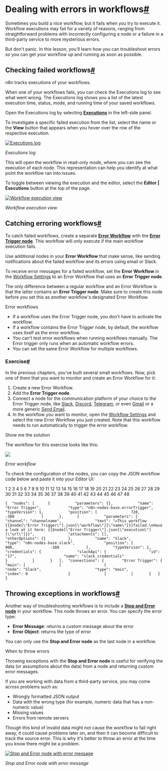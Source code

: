 [](https://github.com/n8n-io/n8n-docs/edit/main/docs/courses/level-two/chapter-4.md "Edit this page")

# Dealing with errors in workflows[#](#dealing-with-errors-in-workflows "Permanent link")

Sometimes you build a nice workflow, but it fails when you try to execute it. Workflow executions may fail for a variety of reasons, ranging from straightforward problems with incorrectly configuring a node or a failure in a third-party service to more mysterious errors.

But don't panic. In this lesson, you'll learn how you can troubleshoot errors so you can get your workflow up and running as soon as possible.

## Checking failed workflows[#](#checking-failed-workflows "Permanent link")

n8n tracks executions of your workflows.

When one of your workflows fails, you can check the Executions log to see what went wrong. The Executions log shows you a list of the latest execution time, status, mode, and running time of your saved workflows.

Open the Executions log by selecting [**Executions**](../../../workflows/executions/#execution-modes) in the left-side panel.

To investigate a specific failed execution from the list, select the name or the **View** button that appears when you hover over the row of the respective execution.

[![Executions log](/_images/courses/level-two/chapter-four/explanation_workflowexecutions.png)](https://docs.n8n.io/_images/courses/level-two/chapter-four/explanation_workflowexecutions.png)

_Executions log_

This will open the workflow in read-only mode, where you can see the execution of each node. This representation can help you identify at what point the workflow ran into issues.

To toggle between viewing the execution and the editor, select the **Editor | Executions** button at the top of the page.

[![Workflow execution view](/_images/courses/level-two/chapter-four/explanation_workflowexecutions_readonly.png)](https://docs.n8n.io/_images/courses/level-two/chapter-four/explanation_workflowexecutions_readonly.png)

_Workflow execution view_

## Catching erroring workflows[#](#catching-erroring-workflows "Permanent link")

To catch failed workflows, create a separate [**Error Workflow**](../../../flow-logic/error-handling/) with the [**Error Trigger node**](../../../integrations/builtin/core-nodes/n8n-nodes-base.errortrigger/). This workflow will only execute if the main workflow execution fails.

Use additional nodes in your **Error Workflow** that make sense, like sending notifications about the failed workflow and its errors using email or Slack.

To receive error messages for a failed workflow, set the **Error Workflow** in the [Workflow Settings](../../../workflows/settings/) to an Error Workflow that uses an **Error Trigger node**.

The only difference between a regular workflow and an Error Workflow is that the latter contains an **Error Trigger node**. Make sure to create this node before you set this as another workflow's designated Error Workflow.

Error workflows

*   If a workflow uses the Error Trigger node, you don't have to activate the workflow.
*   If a workflow contains the Error Trigger node, by default, the workflow uses itself as the error workflow.
*   You can't test error workflows when running workflows manually. The Error trigger only runs when an automatic workflow errors.
*   You can set the same Error Workflow for multiple workflows.

### Exercise[#](#exercise "Permanent link")

In the previous chapters, you've built several small workflows. Now, pick one of them that you want to monitor and create an Error Workflow for it:

1.  Create a new Error Workflow.
2.  Add the **Error Trigger node**.
3.  Connect a node for the communication platform of your choice to the Error Trigger node, like [Slack](../../../integrations/builtin/app-nodes/n8n-nodes-base.slack/), [Discord](../../../integrations/builtin/app-nodes/n8n-nodes-base.discord/), [Telegram](../../../integrations/builtin/app-nodes/n8n-nodes-base.telegram/), or even [Gmail](../../../integrations/builtin/app-nodes/n8n-nodes-base.gmail/) or a more generic [Send Email](../../../integrations/builtin/core-nodes/n8n-nodes-base.sendemail/).
4.  In the workflow you want to monitor, open the [Workflow Settings](../../../workflows/settings/) and select the new Error Workflow you just created. Note that this workflow needs to run automatically to trigger the error workflow.

Show me the solution

The workflow for this exercise looks like this:

[![](/_images/courses/level-two/chapter-four/exercise_errors_errortriggernode_workflow.png)](https://docs.n8n.io/_images/courses/level-two/chapter-four/exercise_errors_errortriggernode_workflow.png)

_Error workflow_

To check the configuration of the nodes, you can copy the JSON workflow code below and paste it into your Editor UI:

 1
 2
 3
 4
 5
 6
 7
 8
 9
10
11
12
13
14
15
16
17
18
19
20
21
22
23
24
25
26
27
28
29
30
31
32
33
34
35
36
37
38
39
40
41
42
43
44
45
46
47
48

`{ 	"nodes": [ 		{ 			"parameters": {}, 			"name": "Error Trigger", 			"type": "n8n-nodes-base.errorTrigger", 			"typeVersion": 1, 			"position": [ 				720, 				-380 			] 		}, 		{ 			"parameters": { 				"channel": "channelname", 				"text": "=This workflow {{$node[\"Error Trigger\"].json[\"workflow\"][\"name\"]}}failed.\nHave a look at it here: {{$node[\"Error Trigger\"].json[\"execution\"][\"url\"]}}", 				"attachments": [], 				"otherOptions": {} 			}, 			"name": "Slack", 			"type": "n8n-nodes-base.slack", 			"position": [ 				900, 				-380 			], 			"typeVersion": 1, 			"credentials": { 				"slackApi": { 					"id": "17", 					"name": "slack_credentials" 				} 			} 		} 	], 	"connections": { 		"Error Trigger": { 			"main": [ 				[ 					{ 						"node": "Slack", 						"type": "main", 						"index": 0 					} 				] 			] 		} 	} }`

## Throwing exceptions in workflows[#](#throwing-exceptions-in-workflows "Permanent link")

Another way of troubleshooting workflows is to include a [**Stop and Error node**](../../../integrations/builtin/core-nodes/n8n-nodes-base.stopanderror/) in your workflow. This node throws an error. You can specify the error type:

*   **Error Message**: returns a custom message about the error
*   **Error Object**: returns the type of error

You can only use the **Stop and Error node** as the last node in a workflow.

When to throw errors

Throwing exceptions with the **Stop and Error node** is useful for verifying the data (or assumptions about the data) from a node and returning custom error messages.

If you are working with data from a third-party service, you may come across problems such as:

*   Wrongly formatted JSON output
*   Data with the wrong type (for example, numeric data that has a non-numeric value)
*   Missing values
*   Errors from remote servers

Though this kind of invalid data might not cause the workflow to fail right away, it could cause problems later on, and then it can become difficult to track the source error. This is why it's better to throw an error at the time you know there might be a problem.

[![Stop and Error node with error message](/_images/courses/level-two/chapter-four/exercise_errors_stopanderror.png)](https://docs.n8n.io/_images/courses/level-two/chapter-four/exercise_errors_stopanderror.png)

_Stop and Error node with error message_
